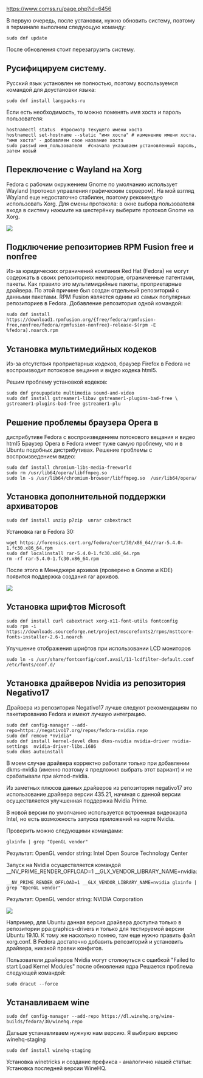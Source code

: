https://www.comss.ru/page.php?id=6456

В первую очередь, после установки, нужно обновить систему, поэтому в терминале выполним следующую команду:

    sudo dnf update
     
После обновления стоит перезагрузить систему.

## Русифицируем систему.
 Русский язык установлен не полностью, поэтому воспользуемся командой для доустановки языка:

    sudo dnf install langpacks-ru
     
Если есть необходимость, то можно поменять имя хоста и пароль пользователя:

    hostnamectl status  #просмотр текущего имени хоста
    hostnamectl set-hostname --static "имя хоста" # изменение имени хоста. "имя хоста" - добавляем свое название хоста
    sudo passwd имя_пользователя  #сначала указываем установленный пароль, затем новый
     

## Переключение с Wayland на Xorg
Fedora с рабочим окружением Gnome по умолчанию использует Wayland (протокол управления графическим сервером). На мой взгляд Wayland еще недостаточно стабилен, поэтому рекомендую использовать Xorg. Для смены протокола: в окне выбора пользователя входа в систему нажмите на шестерёнку выберите протокол Gnome на Xorg.

![](_src/1.png)

## Подключение репозиториев RPM Fusion free и nonfree
Из-за юридических ограничений компания Red Hat (Fedora) не могут содержать в своих репозиториях некоторые, ограниченные патентами, пакеты. Как правило это мультимидийные пакеты, проприетарные драйвера. По этой причине был создан отдельный репозиторий с данными пакетами. RPM Fusion является одним из самых популярных репозиториев в Fedora. Добавление репозитория одной командой:

    sudo dnf install https://download1.rpmfusion.org/{free/fedora/rpmfusion-free,nonfree/fedora/rpmfusion-nonfree}-release-$(rpm -E %fedora).noarch.rpm
     
    
## Установка мультимедийных кодеков
Из-за отсутствия проприетарных кодеков, браузер Firefox в Fedora не воспроизводит потоковое вещания и видео кодека html5.

Решим проблему установкой кодеков:

    sudo dnf groupupdate multimedia sound-and-video
    sudo dnf install gstreamer1-libav gstreamer1-plugins-bad-free \       gstreamer1-plugins-bad-free gstreamer1-plu
     
    
## Решение проблемы браузера Opera в
дистрибутиве Fedora с воспроизведением потокового вещания и видео html5
Браузер Opera в Fedora имеет туже самую проблему, что и в Ubuntu подобных дистрибутивах. Решение проблемы с воспроизведением видео:

    sudo dnf install chromium-libs-media-freeworld
    sudo rm /usr/lib64/opera/libffmpeg.so
    sudo ln -s /usr/lib64/chromium-browser/libffmpeg.so  /usr/lib64/opera/
     
    
## Установка дополнительной поддержки архиваторов
    sudo dnf install unzip p7zip  unrar cabextract 
     
Установка rar в Fedora 30:

    wget https://forensics.cert.org/fedora/cert/30/x86_64//rar-5.4.0-1.fc30.x86_64.rpm
    sudo dnf localinstall rar-5.4.0-1.fc30.x86_64.rpm
    rm -rf rar-5.4.0-1.fc30.x86_64.rpm
     
После этого в Менеджере архивов (проверено в Gnome и KDE) появится поддержка создания rar архивов.

![](_src/4.png)

## Установка шрифтов Microsoft
    sudo dnf install curl cabextract xorg-x11-font-utils fontconfig
    sudo rpm -i https://downloads.sourceforge.net/project/mscorefonts2/rpms/msttcore-fonts-installer-2.6-1.noarch
     
     

Улучшение отображения шрифтов при использовании LCD мониторов

    sudo ln -s /usr/share/fontconfig/conf.avail/11-lcdfilter-default.conf /etc/fonts/conf.d/
     
## Установка драйверов Nvidia из репозитория Negativo17
Драйвера из репозитория Negativo17 лучше следуют рекомендациям по пакетированию Fedora и имеют лучшую интеграцию.

    sudo dnf config-manager --add-repo=https://negativo17.org/repos/fedora-nvidia.repo
    sudo dnf remove *nvidia*
    sudo dnf install kernel-devel dkms dkms-nvidia nvidia-driver nvidia-settings  nvidia-driver-libs.i686
    sudo dkms autoinstall
     
 
В моем случае драйвера корректно работали только при добавлении dkms-nvidia (именно поэтому я предложил выбрать этот вариант) и не срабатывали при akmod-nvidia.

Из заметных плюсов данных драйверов из репозитория negativo17 это использование драйвера версии 435.21, начиная с данной версии осуществляется улучшенная поддержка Nvidia Prime. 
 
В новой версии по умолчанию используется встроенная видеокарта Intel, но есть возможность запуска приложений на карте Nvidia.

Проверить можно следующими командами:

    glxinfo | grep "OpenGL vendor"
    
Результат: OpenGL vendor string: Intel Open Source Technology Center

Запуск на Nvidia осуществляется командой __NV_PRIME_RENDER_OFFLOAD=1 __GLX_VENDOR_LIBRARY_NAME=nvidia:

    __NV_PRIME_RENDER_OFFLOAD=1 __GLX_VENDOR_LIBRARY_NAME=nvidia glxinfo | grep "OpenGL vendor"
     
Результат: OpenGL vendor string: NVIDIA Corporation

![](_src/6.jpg)

Например, для Ubuntu данная версия драйвера доступна только в репозитории ppa:graphics-drivers и только для тестируемой версии Ubuntu 19.10. К тому же насколько помню, там еще нужно править файл xorg.conf. В Fedora достаточно добавить репозиторий и установить драйвера, никакой правки конфигов.

Пользователи драйверов Nvidia могут столкнуться с ошибкой "Failed to start Load Kernel Modules" после обновления ядра Решается проблема следующей командой:

    sudo dracut --force
    
## Устанавливаем wine
    sudo dnf config-manager --add-repo https://dl.winehq.org/wine-builds/fedora/30/winehq.repo
     

Дальше устанавливаем нужную нам версию. Я выбираю версию winehq-staging

    sudo dnf install winehq-staging
Установка winetricks и создание префикса - аналогично нашей статьи: Установка последней версии WineHQ.